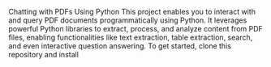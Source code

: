 Chatting with PDFs Using Python
This project enables you to interact with and query PDF documents programmatically using Python. It leverages powerful Python libraries to extract, process, and analyze content from PDF files, enabling functionalities like text extraction, table extraction, search, and even interactive question answering.
To get started, clone this repository and install
